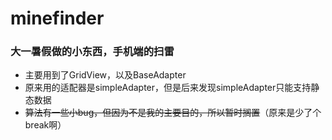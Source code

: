 # minefinder
### 大一暑假做的小东西，手机端的扫雷
 - 主要用到了GridView，以及BaseAdapter
 - 原来用的适配器是simpleAdapter，但是后来发现simpleAdapter只能支持静态数据
 - ~~算法有一些小bug，但因为不是我的主要目的，所以暂时搁置~~（原来是少了个break啊）
